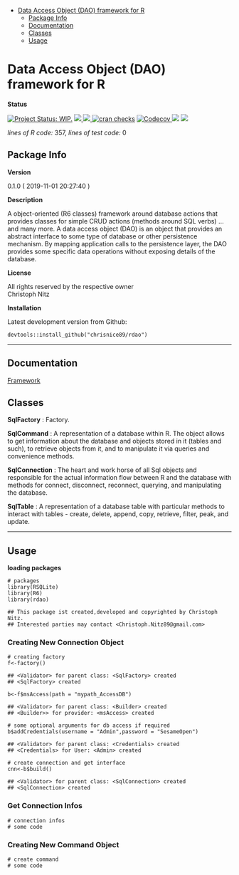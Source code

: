 -   [Data Access Object (DAO) framework for
    R](#data-access-object-dao-framework-for-r)
    -   [Package Info](#package-info)
    -   [Documentation](#documentation)
    -   [Classes](#classes)
    -   [Usage](#usage)

<!-- README.md is generated from README.Rmd. Please edit that file -->
Data Access Object (DAO) framework for R
========================================

**Status**

[![Project Status:
WIP.](https://www.repostatus.org/badges/latest/wip.svg)](http://www.repostatus.org/#wip)
<a href="https://travis-ci.org/chrisnice89/rdao">
<img src="https://api.travis-ci.org/chrisnice89/rdao.svg?branch=master">
<a/> <a href="https://cran.r-project.org/package=rdao">
<img src="http://www.r-pkg.org/badges/version/rdao"> </a> [![cran
checks](https://cranchecks.info/badges/summary/reshape)](https://cran.r-project.org/web/checks/check_results_reshape.html)
<a href="https://codecov.io/gh/chrisnice89/rdao">
<img src="https://codecov.io/gh/chrisnice89/rdao/branch/master/graph/badge.svg" alt="Codecov" />
</a> <img src="http://cranlogs.r-pkg.org/badges/grand-total/rdao">
<img src="http://cranlogs.r-pkg.org/badges/rdao">

*lines of R code:* 357, *lines of test code:* 0

Package Info
------------

**Version**

0.1.0 ( 2019-11-01 20:27:40 )

**Description**

A object-oriented (R6 classes) framework around database actions that
provides classes for simple CRUD actions (methods around SQL verbs) …
and many more. A data access object (DAO) is an object that provides an
abstract interface to some type of database or other persistence
mechanism. By mapping application calls to the persistence layer, the
DAO provides some specific data operations without exposing details of
the database.

**License**

All rights reserved by the respective owner <br>Christoph Nitz

**Installation**

Latest development version from Github:

    devtools::install_github("chrisnice89/rdao")

------------------------------------------------------------------------

Documentation
-------------

[Framework](https://r6.r-lib.org/articles/Introduction.html)

Classes
-------

**SqlFactory** : Factory.

**SqlCommand** : A representation of a database within R. The object
allows to get information about the database and objects stored in it
(tables and such), to retrieve objects from it, and to manipulate it via
queries and convenience methods.

**SqlConnection** : The heart and work horse of all Sql objects and
responsible for the actual information flow between R and the database
with methods for connect, disconnect, reconnect, querying, and
manipulating the database.

**SqlTable** : A representation of a database table with particular
methods to interact with tables - create, delete, append, copy,
retrieve, filter, peak, and update.

------------------------------------------------------------------------

Usage
-----

**loading packages**

    # packages
    library(RSQLite)
    library(R6)
    library(rdao)

    ## This package ist created,developed and copyrighted by Christoph Nitz.
    ## Interested parties may contact <Christoph.Nitz89@gmail.com>

### Creating New Connection Object

    # creating factory
    f<-factory()

    ## <Validator> for parent class: <SqlFactory> created
    ## <SqlFactory> created

    b<-f$msAccess(path = "mypath_AccessDB")

    ## <Validator> for parent class: <Builder> created
    ## <Builder>> for provider: <msAccess> created

    # some optional arguments for db access if required
    b$addCredentials(username = "Admin",password = "SesameOpen")

    ## <Validator> for parent class: <Credentials> created
    ## <Credentials> for User: <Admin> created

    # create connection and get interface
    cnn<-b$build()

    ## <Validator> for parent class: <SqlConnection> created
    ## <SqlConnection> created

### Get Connection Infos

    # connection infos
    # some code

### Creating New Command Object

    # create command
    # some code
